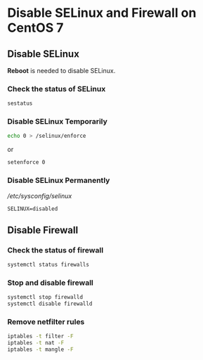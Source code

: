 # Disable SELinux and Firewall on CentOS 7

## Disable SELinux

**Reboot** is needed to disable SELinux.

### Check the status of SELinux
```bash
sestatus
```

### Disable SELinux Temporarily
```bash
echo 0 > /selinux/enforce
```
or

```bash
setenforce 0
```

### Disable SELinux Permanently
*/etc/sysconfig/selinux*

```
SELINUX=disabled
```

## Disable Firewall

### Check the status of firewall
```bash
systemctl status firewalls
```

### Stop and disable firewall
```bash
systemctl stop firewalld
systemctl disable firewalld
```

### Remove netfilter rules
```bash
iptables -t filter -F
iptables -t nat -F
iptables -t mangle -F
```
